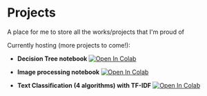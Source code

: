 # Projects
A place for me to store all the works/projects that I'm proud of 

Currently hosting (more projects to come!):
- **Decision Tree notebook** <a target="_blank" href="https://colab.research.google.com/github/NoAtmosphere0/projects/blob/main/Machine-Learning/DecisionTree.ipynb">
  <img src="https://colab.research.google.com/assets/colab-badge.svg" alt="Open In Colab"/>
</a>

- **Image processing notebook** <a target="_blank" href="https://colab.research.google.com/github/NoAtmosphere0/projects/blob/main/Computer-Vision/Basic-CV.ipynb">
  <img src="https://colab.research.google.com/assets/colab-badge.svg" alt="Open In Colab"/>
</a>

- **Text Classification (4 algorithms) with TF-IDF** <a target="_blank" href="https://colab.research.google.com/github/NoAtmosphere0/projects/blob/main/Machine-Learning/Text_Classification.ipynb">
  <img src="https://colab.research.google.com/assets/colab-badge.svg" alt="Open In Colab"/>
</a>
  
